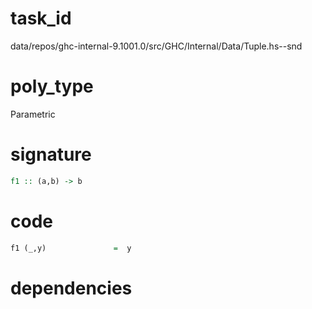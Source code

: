 
# task_id
data/repos/ghc-internal-9.1001.0/src/GHC/Internal/Data/Tuple.hs--snd

# poly_type
Parametric

# signature
```haskell
f1 :: (a,b) -> b
```   

# code
```haskell
f1 (_,y)               =  y
```

# dependencies
